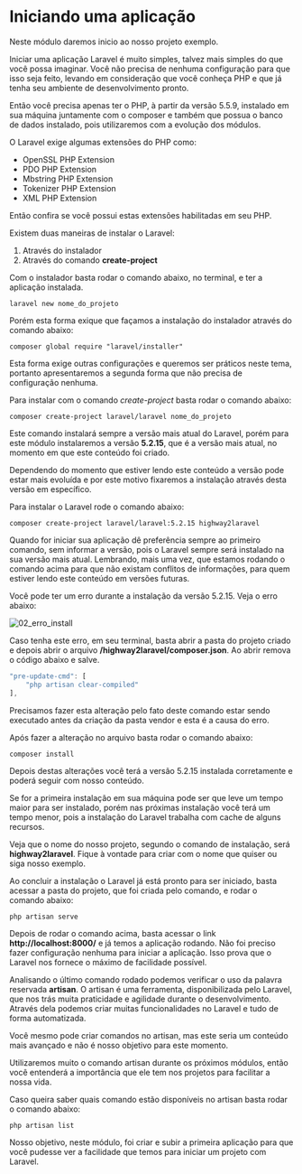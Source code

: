 # Iniciando uma aplicação

Neste módulo daremos inicio ao nosso projeto exemplo.

Iniciar uma aplicação Laravel é muito simples, talvez mais simples do que você possa imaginar. Você não precisa de nenhuma configuração para que isso seja feito, levando em consideração que você conheça PHP e que já tenha seu ambiente de desenvolvimento pronto.

Então você precisa apenas ter o PHP, à partir da versão 5.5.9, instalado em sua máquina juntamente com o composer e também que possua o banco de dados instalado, pois utilizaremos com a evolução dos módulos.

O Laravel exige algumas extensões do PHP como:

* OpenSSL PHP Extension
* PDO PHP Extension
* Mbstring PHP Extension
* Tokenizer PHP Extension
* XML PHP Extension

Então confira se você possui estas extensões habilitadas em seu PHP.

Existem duas maneiras de instalar o Laravel:

1. Através do instalador
2. Através do comando **create-project**

Com o instalador basta rodar o comando abaixo, no terminal, e ter a aplicação instalada.

```
laravel new nome_do_projeto
```

Porém esta forma exique que façamos a instalação do instalador através do comando abaixo:

```
composer global require "laravel/installer"
```

Esta forma exige outras configurações e queremos ser práticos neste tema, portanto apresentaremos a segunda forma que não precisa de configuração nenhuma.

Para instalar com o comando *create-project* basta rodar o comando abaixo:

```
composer create-project laravel/laravel nome_do_projeto
```

Este comando instalará sempre a versão mais atual do Laravel, porém para este módulo instalaremos a versão **5.2.15**, que é a versão mais atual, no momento em que este conteúdo foi criado.

Dependendo do momento que estiver lendo este conteúdo a versão pode estar mais evoluída e por este motivo fixaremos a instalação através desta versão em específico.

Para instalar o Laravel rode o comando abaixo:

```
composer create-project laravel/laravel:5.2.15 highway2laravel
```

Quando for iniciar sua aplicação dê preferência sempre ao primeiro comando, sem informar a versão, pois o Laravel sempre será instalado na sua versão mais atual. Lembrando, mais uma vez, que estamos rodando o comando acima para que não existam conflitos de informações, para quem estiver lendo este conteúdo em versões futuras.

Você pode ter um erro durante a instalação da versão 5.2.15. Veja o erro abaixo:

![02_erro_install](./images/02_erro_install.png "02_erro_install")

Caso tenha este erro, em seu terminal, basta abrir a pasta do projeto criado e depois abrir o arquivo **/highway2laravel/composer.json**. Ao abrir remova o código abaixo e salve.

```js
"pre-update-cmd": [
    "php artisan clear-compiled"
],
```

Precisamos fazer esta alteração pelo fato deste comando estar sendo executado antes da criação da pasta vendor e esta é a causa do erro.

Após fazer a alteração no arquivo basta rodar o comando abaixo:

```
composer install
```

Depois destas alterações você terá a versão 5.2.15 instalada corretamente e poderá seguir com nosso conteúdo.

Se for a primeira instalação em sua máquina pode ser que leve um tempo maior para ser instalado, porém nas próximas instalação você terá um tempo menor, pois a instalação do Laravel trabalha com cache de alguns recursos.

Veja que o nome do nosso projeto, segundo o comando de instalação, será **highway2laravel**. Fique à vontade para criar com o nome que quiser ou siga nosso exemplo.

Ao concluir a instalação o Laravel já está pronto para ser iniciado, basta acessar a pasta do projeto, que foi criada pelo comando, e rodar o comando abaixo:

```
php artisan serve
```

Depois de rodar o comando acima, basta acessar o link **http://localhost:8000/** e já temos a aplicação rodando. Não foi preciso fazer configuração nenhuma para iniciar a aplicação. Isso prova que o Laravel nos fornece o máximo de facilidade possível.

Analisando o último comando rodado podemos verificar o uso da palavra reservada **artisan**. O artisan é uma ferramenta, disponibilizada pelo Laravel, que nos trás muita praticidade e agilidade durante o desenvolvimento. Através dela podemos criar muitas funcionalidades no Laravel e tudo de forma automatizada.

Você mesmo pode criar comandos no artisan, mas este seria um conteúdo mais avançado e não é nosso objetivo para este momento.

Utilizaremos muito o comando artisan durante os próximos módulos, então você entenderá a importância que ele tem nos projetos para facilitar a nossa vida.

Caso queira saber quais comando estão disponíveis no artisan basta rodar o comando abaixo:

```
php artisan list
```

Nosso objetivo, neste módulo, foi criar e subir a primeira aplicação para que você pudesse ver a facilidade que temos para iniciar um projeto com Laravel.